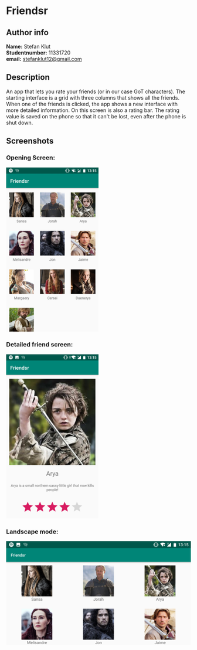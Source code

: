 # Friendsr

## Author info
**Name:** Stefan Klut <br>
**Studentnumber:** 11331720 <br>
**email:** stefanklut12@gmail.com

## Description
An app that lets you rate your friends (or in our case GoT characters). 
The starting interface is a grid with three columns that shows all the friends.
When one of the friends is clicked, the app shows a new interface with more detailed information.
On this screen is also a rating bar. The rating value is saved on the phone so that it can't be lost,
even after the phone is shut down.

## Screenshots

### Opening Screen:
<img src="doc/Screenshot_20181114-131531.png" width="50%">

### Detailed friend screen:
<img src="doc/Screenshot_20181114-131545.png" width="50%">

### Landscape mode:
<img src="doc/Screenshot_20181114-131558.png" width="100%">

